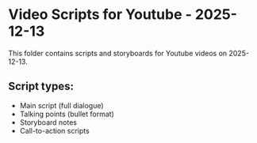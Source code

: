 # Video Scripts for Youtube - 2025-12-13

This folder contains scripts and storyboards for Youtube videos on 2025-12-13.

## Script types:
- Main script (full dialogue)
- Talking points (bullet format)
- Storyboard notes
- Call-to-action scripts

